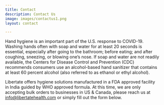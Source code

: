 ```yaml
---
title: Contact
description: Contact Us
image: images/contactus1.png
layout: contact

---
```

Hand hygiene is an important part of the U.S. response to COVID-19. Washing hands often with soap and water for at least 20 seconds is essential, especially after going to the bathroom; before eating; and after coughing, sneezing, or blowing one’s nose. If soap and water are not readily available, the Centers for Disease Control and Prevention (CDC) recommends consumers use an alcohol-based hand sanitizer that contains at least 60 percent alcohol (also referred to as ethanol or ethyl alcohol).

Libertate offers hygiene solutions manufactured in a FDA approved facility in India guided by WHO approved formula. At this time, we are only accepting bulk orders to businesses in US & Canada, please reach us at info@libertatehealth.com or simply fill out the form below.
